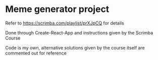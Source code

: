# Meme generator project

Refer to https://scrimba.com/playlist/prXJpCQ for details

Done through Create-React-App and instructions given by the Scrimba Course

Code is my own, alternative solutions given by the course itself are commented out for reference
